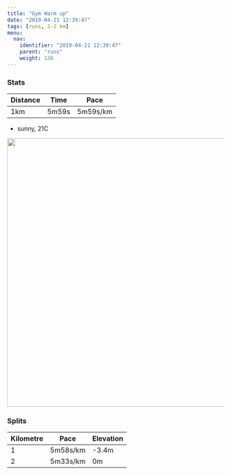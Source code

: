 ```yaml
---
title: "Gym Warm up"
date: "2019-04-21 12:39:47"
tags: [runs, 1-2 km]
menu:
  nav:
    identifier: "2019-04-21 12:39:47"
    parent: "runs"
    weight: 130
---
```


### Stats

| Distance | Time | Pace |
|----------|------|------|
|1km|5m59s|5m59s/km|

- sunny, 21C

<img src='https://maps.googleapis.com/maps/api/staticmap?maptype=terrain&path=enc:u|jeI~yxL}B}CcFmUSgD~Au@sB{BuAhCqE_A&key=AIzaSyBPVQ_iynBzLujdhfLzy8Z-5zczbktE55k&size=800x800&scale=2&markers=color:yellow|label:S|53.47291,-2.26224&markers=color:green|label:F|53.47636,-2.2565' width='625' />

### Splits

| Kilometre | Pace | Elevation |
|------|------|-----------|
|1|5m58s/km|-3.4m|
|2|5m33s/km|0m|
